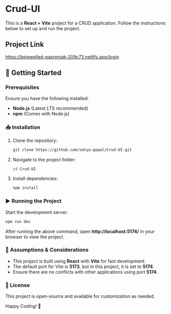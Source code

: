 
# Crud-UI

This is a **React + Vite** project for a CRUD application. Follow the instructions below to set up and run the project.

## Project Link 
https://bejewelled-paprenjak-209c73.netlify.app/login

## 🚀 Getting Started

### Prerequisites
Ensure you have the following installed:
- **Node.js** (Latest LTS recommended)
- **npm** (Comes with Node.js)

### 📥 Installation
1. Clone the repository:
   ```sh
   git clone https://github.com/satya-gopal/Crud-UI.git
   ```
2. Navigate to the project folder:
   ```sh
   cd Crud-UI
   ```
3. Install dependencies:
   ```sh
   npm install
   ```

### ▶️ Running the Project
Start the development server:
```sh
npm run dev
```
After running the above command, open **http://localhost:5174/** in your browser to view the project.

### 📌 Assumptions & Considerations
- This project is built using **React** with **Vite** for fast development.
- The default port for Vite is **5173**, but in this project, it is set to **5174**.
- Ensure there are no conflicts with other applications using port **5174**.

### 📜 License
This project is open-source and available for customization as needed.

Happy Coding! 🚀

